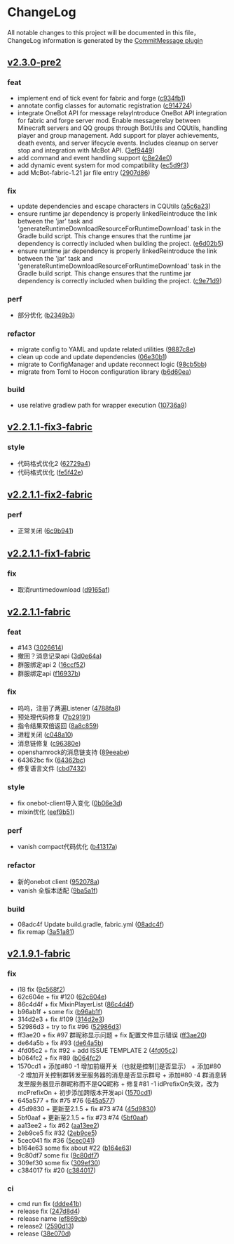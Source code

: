 # ChangeLog

All notable changes to this project will be documented in this file，ChangeLog information is generated by the [CommitMessage plugin](https://plugins.jetbrains.com/plugin/12256-commit-message-create)

## [v2.3.0-pre2](http://github.com/Nova-Committee/McBot/compare/v2.3.0-pre2...master)


### feat

* implement end of tick event for fabric and forge ([c934fb1](http://github.com/Nova-Committee/McBot/commit/c934fb1))
* annotate config classes for automatic registration ([c914724](http://github.com/Nova-Committee/McBot/commit/c914724))
* integrate OneBot API for message relayIntroduce OneBot API integration for fabric and forge server mod. Enable messagerelay between Minecraft servers and QQ groups through BotUtils and CQUtils, handling player and group management. Add support for player achievements, death events, and server lifecycle events. Includes cleanup on server stop and integration with McBot API. ([3ef9449](http://github.com/Nova-Committee/McBot/commit/3ef9449))
* add command and event handling support ([c8e24e0](http://github.com/Nova-Committee/McBot/commit/c8e24e0))
* add dynamic event system for mod compatibility ([ec5d9f3](http://github.com/Nova-Committee/McBot/commit/ec5d9f3))
* add McBot-fabric-1.21 jar file entry ([2907d86](http://github.com/Nova-Committee/McBot/commit/2907d86))


### fix

* update dependencies and escape characters in CQUtils ([a5c6a23](http://github.com/Nova-Committee/McBot/commit/a5c6a23))
* ensure runtime jar dependency is properly linkedReintroduce the link between the 'jar' task and 'generateRuntimeDownloadResourceForRuntimeDownload' task in the Gradle build script. This change ensures that the runtime jar dependency is correctly included when building the project. ([e6d02b5](http://github.com/Nova-Committee/McBot/commit/e6d02b5))
* ensure runtime jar dependency is properly linkedReintroduce the link between the 'jar' task and 'generateRuntimeDownloadResourceForRuntimeDownload' task in the Gradle build script. This change ensures that the runtime jar dependency is correctly included when building the project. ([c9e71d9](http://github.com/Nova-Committee/McBot/commit/c9e71d9))


### perf

* 部分优化 ([b2349b3](http://github.com/Nova-Committee/McBot/commit/b2349b3))


### refactor

* migrate config to YAML and update related utilities ([9887c8e](http://github.com/Nova-Committee/McBot/commit/9887c8e))
* clean up code and update dependencies ([06e30b1](http://github.com/Nova-Committee/McBot/commit/06e30b1))
* migrate to ConfigManager and update reconnect logic ([98cb5bb](http://github.com/Nova-Committee/McBot/commit/98cb5bb))
* migrate from Toml to Hocon configuration library ([b6d60ea](http://github.com/Nova-Committee/McBot/commit/b6d60ea))


### build

* use relative gradlew path for wrapper execution ([10736a9](http://github.com/Nova-Committee/McBot/commit/10736a9))


## [v2.2.1.1-fix3-fabric](http://github.com/Nova-Committee/McBot/compare/v2.2.1.1-fix3-fabric...master)


### style

* 代码格式优化2 ([62729a4](http://github.com/Nova-Committee/McBot/commit/62729a4))
* 代码格式优化 ([fe5f42e](http://github.com/Nova-Committee/McBot/commit/fe5f42e))


## [v2.2.1.1-fix2-fabric](http://github.com/Nova-Committee/McBot/compare/v2.2.1.1-fix2-fabric...master)


### perf

* 正常关闭 ([6c9b941](http://github.com/Nova-Committee/McBot/commit/6c9b941))


## [v2.2.1.1-fix1-fabric](http://github.com/Nova-Committee/McBot/compare/v2.2.1.1-fix1-fabric...master)


### fix

* 取消runtimedownload ([d9165af](http://github.com/Nova-Committee/McBot/commit/d9165af))


## [v2.2.1.1-fabric](http://github.com/Nova-Committee/McBot/compare/v2.2.1.1-fabric...master)


### feat

* #143 ([3026614](http://github.com/Nova-Committee/McBot/commit/3026614))
* 撤回？消息记录api ([3d0e64a](http://github.com/Nova-Committee/McBot/commit/3d0e64a))
* 群服绑定api 2 ([16ccf52](http://github.com/Nova-Committee/McBot/commit/16ccf52))
* 群服绑定api ([f16937b](http://github.com/Nova-Committee/McBot/commit/f16937b))


### fix

* 呜呜，注册了两遍Listener ([4788fa8](http://github.com/Nova-Committee/McBot/commit/4788fa8))
* 预处理代码修复 ([7b29191](http://github.com/Nova-Committee/McBot/commit/7b29191))
* 指令结果双倍返回 ([8a8c859](http://github.com/Nova-Committee/McBot/commit/8a8c859))
* 进程关闭 ([c048a10](http://github.com/Nova-Committee/McBot/commit/c048a10))
* 消息链修复 ([c96380e](http://github.com/Nova-Committee/McBot/commit/c96380e))
* openshamrock的消息链支持 ([89eeabe](http://github.com/Nova-Committee/McBot/commit/89eeabe))
* 64362bc fix ([64362bc](http://github.com/Nova-Committee/McBot/commit/64362bc))
* 修复语言文件 ([cbd7432](http://github.com/Nova-Committee/McBot/commit/cbd7432))


### style

* fix onebot-client导入变化 ([0b06e3d](http://github.com/Nova-Committee/McBot/commit/0b06e3d))
* mixin优化 ([eef9b51](http://github.com/Nova-Committee/McBot/commit/eef9b51))


### perf

* vanish compact代码优化 ([b41317a](http://github.com/Nova-Committee/McBot/commit/b41317a))


### refactor

* 新的onebot client ([952078a](http://github.com/Nova-Committee/McBot/commit/952078a))
* vanish 全版本适配 ([9ba5a1f](http://github.com/Nova-Committee/McBot/commit/9ba5a1f))


### build

* 08adc4f Update build.gradle, fabric.yml ([08adc4f](http://github.com/Nova-Committee/McBot/commit/08adc4f))
* fix remap ([3a51a81](http://github.com/Nova-Committee/McBot/commit/3a51a81))


## [v2.1.9.1-fabric](http://github.com/Nova-Committee/McBot/compare/v2.1.9.1-fabric...master)


### fix

* i18 fix ([9c568f2](http://github.com/Nova-Committee/McBot/commit/9c568f2))
* 62c604e + fix #120 ([62c604e](http://github.com/Nova-Committee/McBot/commit/62c604e))
* 86c4d4f + fix MixinPlayerList ([86c4d4f](http://github.com/Nova-Committee/McBot/commit/86c4d4f))
* b96ab1f + some fix ([b96ab1f](http://github.com/Nova-Committee/McBot/commit/b96ab1f))
* 314d2e3 + fix #109 ([314d2e3](http://github.com/Nova-Committee/McBot/commit/314d2e3))
* 52986d3 + try to fix #96 ([52986d3](http://github.com/Nova-Committee/McBot/commit/52986d3))
* ff3ae20 + fix #97 群昵称显示问题 + fix 配置文件显示错误 ([ff3ae20](http://github.com/Nova-Committee/McBot/commit/ff3ae20))
* de64a5b + fix #93 ([de64a5b](http://github.com/Nova-Committee/McBot/commit/de64a5b))
* 4fd05c2 + fix #92 + add ISSUE TEMPLATE 2 ([4fd05c2](http://github.com/Nova-Committee/McBot/commit/4fd05c2))
* b064fc2 + fix #89 ([b064fc2](http://github.com/Nova-Committee/McBot/commit/b064fc2))
* 1570cd1 + 添加#80 -1 增加前缀开关（也就是控制[]是否显示） + 添加#80 -2 增加开关控制群转发至服务器的消息是否显示群号 + 添加#80 -4 群消息转发至服务器显示群昵称而不是QQ昵称 + 修复#81 -1 idPrefixOn失效，改为mcPrefixOn + 初步添加跨版本开发api ([1570cd1](http://github.com/Nova-Committee/McBot/commit/1570cd1))
* 645a577 + fix #75 #76 ([645a577](http://github.com/Nova-Committee/McBot/commit/645a577))
* 45d9830 + 更新至2.1.5 + fix #73 #74 ([45d9830](http://github.com/Nova-Committee/McBot/commit/45d9830))
* 5bf0aaf + 更新至2.1.5 + fix #73 #74 ([5bf0aaf](http://github.com/Nova-Committee/McBot/commit/5bf0aaf))
* aa13ee2 + fix #62 ([aa13ee2](http://github.com/Nova-Committee/McBot/commit/aa13ee2))
* 2eb9ce5 fix #32 ([2eb9ce5](http://github.com/Nova-Committee/McBot/commit/2eb9ce5))
* 5cec041 fix #36 ([5cec041](http://github.com/Nova-Committee/McBot/commit/5cec041))
* b164e63 some fix about #22 ([b164e63](http://github.com/Nova-Committee/McBot/commit/b164e63))
* 9c80df7 some fix ([9c80df7](http://github.com/Nova-Committee/McBot/commit/9c80df7))
* 309ef30 some fix ([309ef30](http://github.com/Nova-Committee/McBot/commit/309ef30))
* c384017 fix #20 ([c384017](http://github.com/Nova-Committee/McBot/commit/c384017))


### ci

* cmd run fix ([ddde41b](http://github.com/Nova-Committee/McBot/commit/ddde41b))
* release fix ([247d8d4](http://github.com/Nova-Committee/McBot/commit/247d8d4))
* release name ([ef869cb](http://github.com/Nova-Committee/McBot/commit/ef869cb))
* release2 ([2590d13](http://github.com/Nova-Committee/McBot/commit/2590d13))
* release ([38e070d](http://github.com/Nova-Committee/McBot/commit/38e070d))

